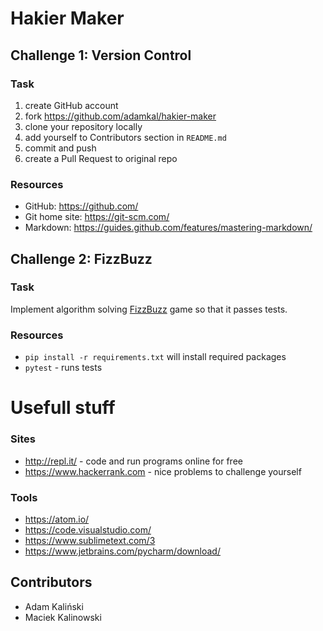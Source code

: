 # Hakier Maker

## Challenge 1: Version Control

### Task

1. create GitHub account
2. fork https://github.com/adamkal/hakier-maker
3. clone your repository locally
4. add yourself to Contributors section in `README.md`
5. commit and push
6. create a Pull Request to original repo

### Resources

* GitHub: https://github.com/
* Git home site: https://git-scm.com/
* Markdown: https://guides.github.com/features/mastering-markdown/

## Challenge 2: FizzBuzz

### Task

Implement algorithm solving [FizzBuzz](https://en.wikipedia.org/wiki/Fizz_buzz) game so that it passes tests.

### Resources

* `pip install -r requirements.txt` will install required packages
* `pytest` - runs tests


# Usefull stuff

### Sites
* http://repl.it/ - code and run programs online for free
* https://www.hackerrank.com - nice problems to challenge yourself

### Tools
* https://atom.io/
* https://code.visualstudio.com/
* https://www.sublimetext.com/3
* https://www.jetbrains.com/pycharm/download/

## Contributors

* Adam Kaliński
* Maciek Kalinowski
